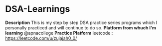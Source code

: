 # DSA-Learnings
**Description**
This is my step by step DSA practice series programs which I personally practiced and will continue to do so.
**Platform from whuch I'm learning**
@apnacollege
**Practice Platform**
leetcode : https://leetcode.com/u/zujajah0_0/
